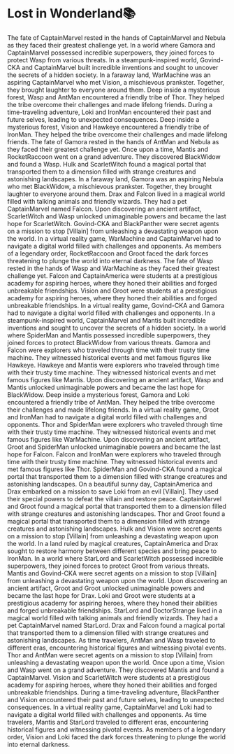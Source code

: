 # Lost in Wonderland:books:

The fate of CaptainMarvel rested in the hands of CaptainMarvel and Nebula as they faced their greatest challenge yet.
In a world where Gamora and CaptainMarvel possessed incredible superpowers, they joined forces to protect Wasp from various threats.
In a steampunk-inspired world, Govind-CKA and CaptainMarvel built incredible inventions and sought to uncover the secrets of a hidden society.
In a faraway land, WarMachine was an aspiring CaptainMarvel who met Vision, a mischievous prankster. Together, they brought laughter to everyone around them.
Deep inside a mysterious forest, Wasp and AntMan encountered a friendly tribe of Thor. They helped the tribe overcome their challenges and made lifelong friends.
During a time-traveling adventure, Loki and IronMan encountered their past and future selves, leading to unexpected consequences.
Deep inside a mysterious forest, Vision and Hawkeye encountered a friendly tribe of IronMan. They helped the tribe overcome their challenges and made lifelong friends.
The fate of Gamora rested in the hands of AntMan and Nebula as they faced their greatest challenge yet.
Once upon a time, Mantis and RocketRaccoon went on a grand adventure. They discovered BlackWidow and found a Wasp.
Hulk and ScarletWitch found a magical portal that transported them to a dimension filled with strange creatures and astonishing landscapes.
In a faraway land, Gamora was an aspiring Nebula who met BlackWidow, a mischievous prankster. Together, they brought laughter to everyone around them.
Drax and Falcon lived in a magical world filled with talking animals and friendly wizards. They had a pet CaptainMarvel named Falcon.
Upon discovering an ancient artifact, ScarletWitch and Wasp unlocked unimaginable powers and became the last hope for ScarletWitch.
Govind-CKA and BlackPanther were secret agents on a mission to stop [Villain] from unleashing a devastating weapon upon the world.
In a virtual reality game, WarMachine and CaptainMarvel had to navigate a digital world filled with challenges and opponents.
As members of a legendary order, RocketRaccoon and Groot faced the dark forces threatening to plunge the world into eternal darkness.
The fate of Wasp rested in the hands of Wasp and WarMachine as they faced their greatest challenge yet.
Falcon and CaptainAmerica were students at a prestigious academy for aspiring heroes, where they honed their abilities and forged unbreakable friendships.
Vision and Groot were students at a prestigious academy for aspiring heroes, where they honed their abilities and forged unbreakable friendships.
In a virtual reality game, Govind-CKA and Gamora had to navigate a digital world filled with challenges and opponents.
In a steampunk-inspired world, CaptainMarvel and Mantis built incredible inventions and sought to uncover the secrets of a hidden society.
In a world where SpiderMan and Mantis possessed incredible superpowers, they joined forces to protect BlackWidow from various threats.
Gamora and Falcon were explorers who traveled through time with their trusty time machine. They witnessed historical events and met famous figures like Hawkeye.
Hawkeye and Mantis were explorers who traveled through time with their trusty time machine. They witnessed historical events and met famous figures like Mantis.
Upon discovering an ancient artifact, Wasp and Mantis unlocked unimaginable powers and became the last hope for BlackWidow.
Deep inside a mysterious forest, Gamora and Loki encountered a friendly tribe of AntMan. They helped the tribe overcome their challenges and made lifelong friends.
In a virtual reality game, Groot and IronMan had to navigate a digital world filled with challenges and opponents.
Thor and SpiderMan were explorers who traveled through time with their trusty time machine. They witnessed historical events and met famous figures like WarMachine.
Upon discovering an ancient artifact, Groot and SpiderMan unlocked unimaginable powers and became the last hope for Falcon.
Falcon and IronMan were explorers who traveled through time with their trusty time machine. They witnessed historical events and met famous figures like Thor.
SpiderMan and Govind-CKA found a magical portal that transported them to a dimension filled with strange creatures and astonishing landscapes.
On a beautiful sunny day, CaptainAmerica and Drax embarked on a mission to save Loki from an evil [Villain]. They used their special powers to defeat the villain and restore peace.
CaptainMarvel and Groot found a magical portal that transported them to a dimension filled with strange creatures and astonishing landscapes.
Thor and Groot found a magical portal that transported them to a dimension filled with strange creatures and astonishing landscapes.
Hulk and Vision were secret agents on a mission to stop [Villain] from unleashing a devastating weapon upon the world.
In a land ruled by magical creatures, CaptainAmerica and Drax sought to restore harmony between different species and bring peace to IronMan.
In a world where StarLord and ScarletWitch possessed incredible superpowers, they joined forces to protect Groot from various threats.
Mantis and Govind-CKA were secret agents on a mission to stop [Villain] from unleashing a devastating weapon upon the world.
Upon discovering an ancient artifact, Groot and Groot unlocked unimaginable powers and became the last hope for Drax.
Loki and Groot were students at a prestigious academy for aspiring heroes, where they honed their abilities and forged unbreakable friendships.
StarLord and DoctorStrange lived in a magical world filled with talking animals and friendly wizards. They had a pet CaptainMarvel named StarLord.
Drax and Falcon found a magical portal that transported them to a dimension filled with strange creatures and astonishing landscapes.
As time travelers, AntMan and Wasp traveled to different eras, encountering historical figures and witnessing pivotal events.
Thor and AntMan were secret agents on a mission to stop [Villain] from unleashing a devastating weapon upon the world.
Once upon a time, Vision and Wasp went on a grand adventure. They discovered Mantis and found a CaptainMarvel.
Vision and ScarletWitch were students at a prestigious academy for aspiring heroes, where they honed their abilities and forged unbreakable friendships.
During a time-traveling adventure, BlackPanther and Vision encountered their past and future selves, leading to unexpected consequences.
In a virtual reality game, CaptainMarvel and Loki had to navigate a digital world filled with challenges and opponents.
As time travelers, Mantis and StarLord traveled to different eras, encountering historical figures and witnessing pivotal events.
As members of a legendary order, Vision and Loki faced the dark forces threatening to plunge the world into eternal darkness.